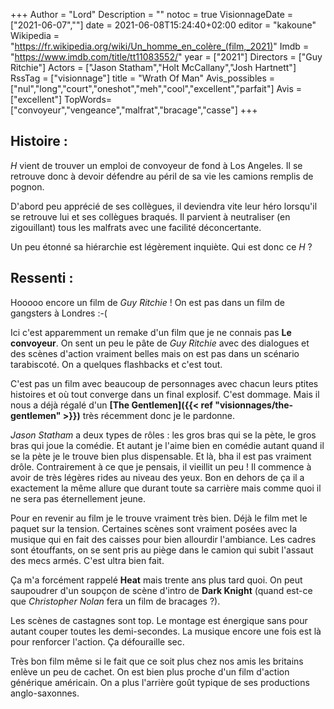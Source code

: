 +++
Author = "Lord"
Description = ""
notoc = true
VisionnageDate = ["2021-06-07",""]
date = 2021-06-08T15:24:40+02:00
editor = "kakoune"
Wikipedia = "https://fr.wikipedia.org/wiki/Un_homme_en_colère_(film,_2021)"
Imdb = "https://www.imdb.com/title/tt11083552/"
year = ["2021"]
Directors = ["Guy Ritchie"]
Actors = ["Jason Statham","Holt McCallany","Josh Hartnett"]
RssTag = ["visionnage"]
title = "Wrath Of Man"
Avis_possibles = ["nul","long","court","oneshot","meh","cool","excellent","parfait"]
Avis = ["excellent"] 
TopWords=["convoyeur","vengeance","malfrat","bracage","casse"]
+++
## Histoire : 
*H* vient de trouver un emploi de convoyeur de fond à Los Angeles.
Il se retrouve donc à devoir défendre au péril de sa vie les camions remplis de pognon.

D'abord peu apprécié de ses collègues, il deviendra vite leur héro lorsqu'il se retrouve lui et ses collègues braqués.
Il parvient à neutraliser (en zigouillant) tous les malfrats avec une facilité déconcertante.

Un peu étonné sa hiérarchie est légèrement inquiète.
Qui est donc ce *H* ?

## Ressenti :
Hooooo encore un film de *Guy Ritchie* !
On est pas dans un film de gangsters à Londres :-(

Ici c'est apparemment un remake d'un film que je ne connais pas **Le convoyeur**.
On sent un peu le pâte de *Guy Ritchie* avec des dialogues et des scènes d'action vraiment belles mais on est pas dans un scénario tarabiscoté.
On a quelques flashbacks et c'est tout.

C'est pas un film avec beaucoup de personnages avec chacun leurs ptites histoires et où tout converge dans un final explosif.
C'est dommage.
Mais il nous a déjà régalé d'un **[The Gentlemen]({{< ref "visionnages/the-gentlemen" >}})** très récemment donc je le pardonne.

*Jason Statham* a deux types de rôles : les gros bras qui se la pète, le gros bras qui joue la comédie.
Et autant je l'aime bien en comédie autant quand il se la pète je le trouve bien plus dispensable.
Et là, bha il est pas vraiment drôle.
Contrairement à ce que je pensais, il vieillit un peu !
Il commence à avoir de très légères rides au niveau des yeux.
Bon en dehors de ça il a exactement la même allure que durant toute sa carrière mais comme quoi il ne sera pas éternellement jeune.

Pour en revenir au film je le trouve vraiment très bien.
Déjà le film met le paquet sur la tension.
Certaines scènes sont vraiment posées avec la musique qui en fait des caisses pour bien allourdir l'ambiance.
Les cadres sont étouffants, on se sent pris au piège dans le camion qui subit l'assaut des mecs armés.
C'est ultra bien fait.

Ça m'a forcément rappelé **Heat** mais trente ans plus tard quoi.
On peut saupoudrer d'un soupçon de scène d'intro de **Dark Knight** (quand est-ce que *Christopher Nolan* fera un film de bracages ?).

Les scènes de castagnes sont top.
Le montage est énergique sans pour autant couper toutes les demi-secondes.
La musique encore une fois est là pour renforcer l'action.
Ça défouraille sec.

Très bon film même si le fait que ce soit plus chez nos amis les britains enlève un peu de cachet.
On est bien plus proche d'un film d'action générique américain.
On a plus l'arrière goût typique de ses productions anglo-saxonnes.
